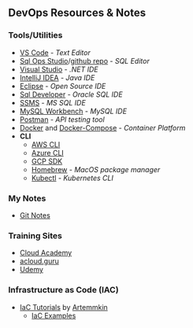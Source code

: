 ## DevOps Resources & Notes

### Tools/Utilities
  * [VS Code](https://code.visualstudio.com/) - _Text Editor_
  * [Sql Ops Studio](https://docs.microsoft.com/en-us/sql/sql-operations-studio/download)/[github repo](https://github.com/Microsoft/sqlopsstudio) - _SQL Editor_
  * [Visual Studio](https://www.visualstudio.com/) - _.NET IDE_
  * [IntelliJ IDEA](https://www.jetbrains.com/idea/download/) - _Java IDE_
  * [Eclipse](https://www.eclipse.org/downloads/) - _Open Source IDE_
  * [Sql Developer](http://www.oracle.com/technetwork/developer-tools/sql-developer/downloads/index.html) - _Oracle SQL IDE_
  * [SSMS](https://docs.microsoft.com/en-us/sql/ssms/download-sql-server-management-studio-ssms) - _MS SQL IDE_
  * [MySQL Workbench](https://dev.mysql.com/downloads/workbench/) - _MySQL IDE_
  * [Postman](https://www.getpostman.com/) - _API testing tool_
  * [Docker](https://store.docker.com/search?offering=community&q=&type=edition) and [Docker-Compose](https://docs.docker.com/compose/install/) - _Container Platform_
  * **CLI**
    * [AWS CLI](https://docs.aws.amazon.com/cli/latest/userguide/installing.html)
    * [Azure CLI](https://docs.microsoft.com/en-us/cli/azure/install-azure-cli?view=azure-cli-latest)
    * [GCP SDK](https://cloud.google.com/sdk/)
    * [Homebrew](https://brew.sh/) - _MacOS package manager_
    * [Kubectl](https://kubernetes.io/docs/tasks/tools/install-kubectl/) - _Kubernetes CLI_
  

### My Notes
 * [Git Notes](git)

### Training Sites
 * [Cloud Academy](https://cloudacademy.com/)
 * [acloud.guru](https://acloud.guru/)
 * [Udemy](https://www.udemy.com/)

### Infrastructure as Code (IAC)

* [IaC Tutorials](https://github.com/Artemmkin/infrastructure-as-code-tutorial) by [Artemmkin](https://github.com/Artemmkin)
  * [IaC Examples](https://github.com/Artemmkin/infrastructure-as-code-example)


